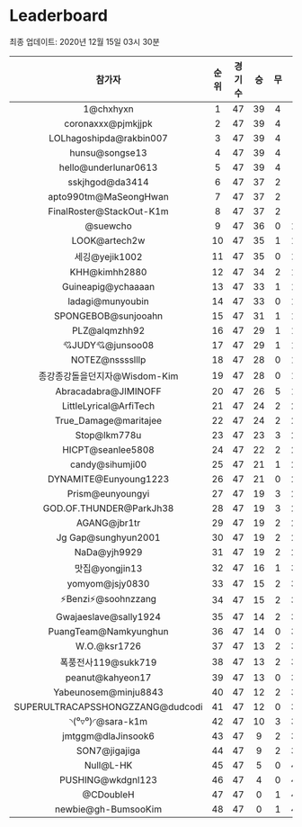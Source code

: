 # Leaderboard
최종 업데이트: 2020년 12월 15일 03시 30분




| 참가자 | 순위 | 경기수 | 승 | 무 | 패 | 승점 |
|:---:|:---:|:---:|:---:|:---:|:---:|:---:|
| 1@chxhyxn | 1 | 47 | 39 | 4 | 4 | 121 |
| coronaxxx@pjmkjjpk | 2 | 47 | 39 | 4 | 4 | 121 |
| LOLhagoshipda@rakbin007 | 3 | 47 | 39 | 4 | 4 | 121 |
| hunsu@songse13 | 4 | 47 | 39 | 4 | 4 | 121 |
| hello@underlunar0613 | 5 | 47 | 39 | 4 | 4 | 121 |
| sskjhgod@da3414 | 6 | 47 | 37 | 2 | 8 | 113 |
| apto990tm@MaSeongHwan | 7 | 47 | 37 | 2 | 8 | 113 |
| FinalRoster@StackOut-K1m | 8 | 47 | 37 | 2 | 8 | 113 |
| @suewcho | 9 | 47 | 36 | 0 | 11 | 108 |
| LOOK@artech2w | 10 | 47 | 35 | 1 | 11 | 106 |
| 세깅@yejik1002 | 11 | 47 | 35 | 0 | 12 | 105 |
| KHH@kimhh2880 | 12 | 47 | 34 | 2 | 11 | 104 |
| Guineapig@ychaaaan | 13 | 47 | 33 | 1 | 13 | 100 |
| ladagi@munyoubin | 14 | 47 | 33 | 0 | 14 | 99 |
| SPONGEBOB@sunjooahn | 15 | 47 | 31 | 1 | 15 | 94 |
| PLZ@alqmzhh92 | 16 | 47 | 29 | 1 | 17 | 88 |
| 💘JUDY💘@junsoo08 | 17 | 47 | 29 | 1 | 17 | 88 |
| NOTEZ@nsssslllp | 18 | 47 | 28 | 0 | 19 | 84 |
| 종강종강돌을던지자@Wisdom-Kim | 19 | 47 | 28 | 0 | 19 | 84 |
| Abracadabra@JIMINOFF | 20 | 47 | 26 | 5 | 16 | 83 |
| LittleLyrical@ArfiTech | 21 | 47 | 24 | 2 | 21 | 74 |
| True_Damage@maritajee | 22 | 47 | 24 | 2 | 21 | 74 |
| Stop@lkm778u | 23 | 47 | 23 | 3 | 21 | 72 |
| HICPT@seanlee5808 | 24 | 47 | 22 | 2 | 23 | 68 |
| candy@sihumji00 | 25 | 47 | 21 | 1 | 25 | 64 |
| DYNAMITE@Eunyoung1223 | 26 | 47 | 21 | 0 | 26 | 63 |
| Prism@eunyoungyi | 27 | 47 | 19 | 3 | 25 | 60 |
| GOD.OF.THUNDER@ParkJh38 | 28 | 47 | 19 | 3 | 25 | 60 |
| AGANG@jbr1tr | 29 | 47 | 19 | 2 | 26 | 59 |
| Jg Gap@sunghyun2001 | 30 | 47 | 19 | 2 | 26 | 59 |
| NaDa@yjh9929 | 31 | 47 | 19 | 2 | 26 | 59 |
| 맛집@yongjin13 | 32 | 47 | 16 | 1 | 30 | 49 |
| yomyom@jsjy0830 | 33 | 47 | 15 | 2 | 30 | 47 |
| ⚡Benzi⚡@soohnzzang | 34 | 47 | 15 | 2 | 30 | 47 |
| Gwajaeslave@sally1924 | 35 | 47 | 14 | 2 | 31 | 44 |
| PuangTeam@Namkyunghun | 36 | 47 | 14 | 0 | 33 | 42 |
| W.O.@ksr1726 | 37 | 47 | 13 | 2 | 32 | 41 |
| 폭풍전사119@sukk719 | 38 | 47 | 13 | 2 | 32 | 41 |
| peanut@kahyeon17 | 39 | 47 | 13 | 0 | 34 | 39 |
| Yabeunosem@minju8843 | 40 | 47 | 12 | 2 | 33 | 38 |
| SUPERULTRACAPSSHONGZZANG@dudcodi | 41 | 47 | 12 | 0 | 35 | 36 |
| ◝(⁰▿⁰)◜@sara-k1m | 42 | 47 | 10 | 3 | 34 | 33 |
| jmtggm@dlaJinsook6 | 43 | 47 | 9 | 2 | 36 | 29 |
| SON7@jigajiga | 44 | 47 | 9 | 2 | 36 | 29 |
| Null@L-HK | 45 | 47 | 5 | 0 | 42 | 15 |
| PUSHING@wkdgnl123 | 46 | 47 | 4 | 0 | 43 | 12 |
| @CDoubleH | 47 | 47 | 0 | 1 | 46 | 1 |
| newbie@gh-BumsooKim | 48 | 47 | 0 | 1 | 46 | 1 |